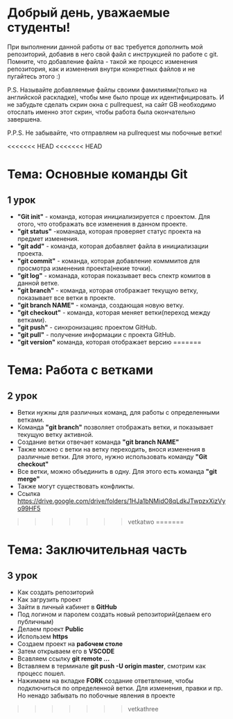 # Добрый день, уважаемые студенты! 
  При выполнении данной работы от вас требуется дополнить мой репозиторий, добавив в него свой файл с инструкцией по работе с git. Помните, что добавление файла - такой же процесс изменения репозитория, как и изменения внутри конкретных файлов и не пугайтесь этого :)

  P.S. Называйте добавляемые файлы своими фамилиями(только на английской раскладке), чтобы мне было проще их идентифицировать. И не забудьте сделать скрин окна с pullrequest, на сайт GB необходимо отослать именно этот скрин, чтобы работа была окончательно завершена.

  P.P.S. Не забывайте, что отправляем на pullrequest мы побочные ветки!

<<<<<<< HEAD
<<<<<<< HEAD
 # Тема: Основные команды Git
## 1 урок
* __"Git init"__ - команда, которая инициализируется с проектом. Для отого, что отображать все изменения в данном проекте.
* __"git status"__ -команада, которая проверяет статус проекта на предмет изменения.
* __"git add"__ - команда, которая добавляет файла в инициализации проекта.
* __"git commit"__ - команда, которая добавление комммитов для просмотра изменения проекта(некие точки).
* __"git log"__ - команада, которая показывает весь спектр комитов в данной ветке.
* __"git branch"__ - команда, которая отображает текущую ветку, показывает все ветки в проекте.
* __"git branch NAME"__ - команда, создающая новую ветку.
* __"git checkout"__ - команда, которая меняет ветки(переход между ветками).
* __"git push"__ - синхронизацияс проектом GitHub.
* __"git pull"__ - получение информации с проекта GitHub.
* __"git version"__ команда, которая отображает версию
=======


# Тема: Работа с ветками
## 2 урок
* Ветки нужны для различных команд, для работы с определенными ветками.
* Команда __"git branch"__ позволяет отображать ветки, и показывает текущую ветку активной.
* Создание ветки отвечает команда __"git branch NAME"__
* Также можно с ветки на ветку переходить, внося изменения в различные ветки. Для этого, нужно использовать команду __"Git checkout"__
* Все ветки, можно объединить в одну. Для этого есть команда __"git merge"__
* Также могут существовать конфликты.
* Ссылка https://drive.google.com/drive/folders/1HJa1bNMidO8qLdkJTwpzxXizVyo99HF5
>>>>>>> vetkatwo
=======

# Тема: Заключительная часть
## 3 урок
* Как создать репозиторий
* Как загрузить проект
* Зaйти в личный кабинет в __GitHub__
* Под логином и паролем создать новый репозиторий(делаем его публичным)
* Делаем проект __Public__
* Использем __https__
* Создаем проект на __рабочем столе__
* Затем открываем его в __VSCODE__
* Всавляем ссылку __git remote ...__
* Вставляем в терминале __git push -U origin master__, смотрим как процесс пошел.
* Нажимаем на вкладке __FORK__ создание ответвление, чтобы подключиться по определенной ветки. Для изменения, правки и пр.
Но ненадо забывать по побочные явления в проекте
>>>>>>> vetkathree
